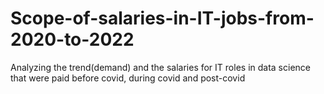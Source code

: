 # Scope-of-salaries-in-IT-jobs-from-2020-to-2022
Analyzing the trend(demand) and the salaries for IT roles in data science that were paid before covid, during covid and post-covid
